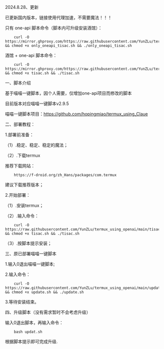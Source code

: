 2024.8.28、更新

已更新国内版本，链接使用代理加速，不需要魔法！！！

只有 one-api 脚本命令（脚本内可升级安装酒馆）：

        curl -O https://mirror.ghproxy.com/https://raw.githubusercontent.com/YunZLu/termux_using_openai/main/CN/only_oneapi_tisac.sh && chmod +x only_oneapi_tisac.sh && ./only_oneapi_tisac.sh

酒馆 + one-api 脚本命令：
        
        curl -O https://mirror.ghproxy.com/https://raw.githubusercontent.com/YunZLu/termux_using_openai/main/CN/tisac.sh && chmod +x tisac.sh && ./tisac.sh


一、脚本介绍

基于喵喵一键脚本，因个人需要，仅增加one-api项目而修改的脚本

目前版本对应喵喵一键脚本v2.9.5

喵喵一键脚本项目：https://github.com/hopingmiao/termux_using_Claue

二、部署教程：

1.部署前准备：

（1）.稳定、稳定、稳定的魔法；

（2）.下载termux

推荐下载网站：

        https://f-droid.org/zh_Hans/packages/com.termux

建议下载推荐版本；

2.开始部署：

（1）.安装termux；

（2）.输入命令：

        curl -O https://raw.githubusercontent.com/YunZLu/termux_using_openai/main/tisac.sh && chmod +x tisac.sh && ./tisac.sh

（3）.按脚本提示安装；


三、原已部署喵喵一键脚本

1.输入0退出喵喵一键脚本;

2.输入命令：

        curl -O https://raw.githubusercontent.com/YunZLu/termux_using_openai/main/update.sh && chmod +x update.sh && ./update.sh

3.等待安装结束。


四、升级脚本（没有需求暂时不会考虑升级）

输入0退出脚本，再输入命令：

        bash updat.sh 
        
根据脚本提示即可完成升级.
